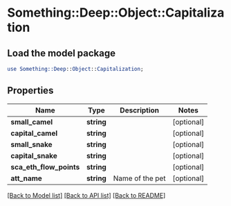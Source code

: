 # Something::Deep::Object::Capitalization

## Load the model package
```perl
use Something::Deep::Object::Capitalization;
```

## Properties
Name | Type | Description | Notes
------------ | ------------- | ------------- | -------------
**small_camel** | **string** |  | [optional] 
**capital_camel** | **string** |  | [optional] 
**small_snake** | **string** |  | [optional] 
**capital_snake** | **string** |  | [optional] 
**sca_eth_flow_points** | **string** |  | [optional] 
**att_name** | **string** | Name of the pet  | [optional] 

[[Back to Model list]](../README.md#documentation-for-models) [[Back to API list]](../README.md#documentation-for-api-endpoints) [[Back to README]](../README.md)


